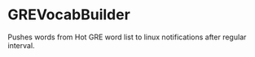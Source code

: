 # GREVocabBuilder
Pushes words from Hot GRE word list to linux notifications after regular interval.
